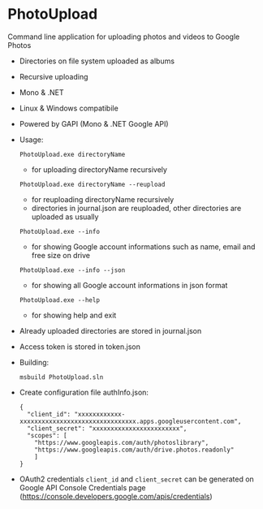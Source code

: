 # PhotoUpload

Command line application for uploading photos and videos to Google Photos

- Directories on file system uploaded as albums
- Recursive uploading

- Mono & .NET
- Linux & Windows compatibile
- Powered by GAPI (Mono & .NET Google API)

- Usage:

  `PhotoUpload.exe directoryName`

    - for uploading directoryName recursively

  `PhotoUpload.exe directoryName --reupload`

    - for reuploading directoryName recursively
    - directories in journal.json are reuploaded, other directories are uploaded as usually

  `PhotoUpload.exe --info`

    - for showing Google account informations such as name, email and free size on drive

  `PhotoUpload.exe --info --json`

    - for showing all Google account informations in json format

  `PhotoUpload.exe --help`

    - for showing help and exit


- Already uploaded directories are stored in journal.json
- Access token is stored in token.json

- Building:

	`msbuild PhotoUpload.sln`

- Create configuration file authInfo.json:

	```
	{
	  "client_id": "xxxxxxxxxxxx-xxxxxxxxxxxxxxxxxxxxxxxxxxxxxxxx.apps.googleusercontent.com",
	  "client_secret": "xxxxxxxxxxxxxxxxxxxxxxxx",
	  "scopes": [
	    "https://www.googleapis.com/auth/photoslibrary",
	    "https://www.googleapis.com/auth/drive.photos.readonly"
	    ]
	}
	```

- OAuth2 credentials `client_id` and `client_secret` can be generated on Google API Console Credentials page (https://console.developers.google.com/apis/credentials)

